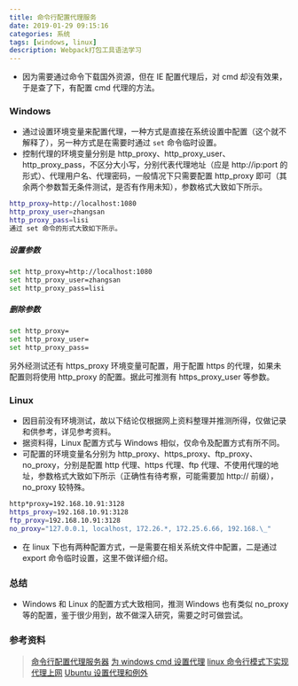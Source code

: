 ```yaml
---
title: 命令行配置代理服务
date: 2019-01-29 09:15:16
categories: 系统
tags: [windows, linux]
description: Webpack打包工具语法学习
---
```


- 因为需要通过命令下载国外资源，但在 IE 配置代理后，对 cmd 却没有效果，于是查了下，有配置 cmd 代理的方法。

### Windows

- 通过设置环境变量来配置代理，一种方式是直接在系统设置中配置（这个就不解释了），另一种方式是在需要时通过 `set` 命令临时设置。
- 控制代理的环境变量分别是 http_proxy、http_proxy_user、http_proxy_pass，不区分大小写，分别代表代理地址（应是 http://ip:port 的形式）、代理用户名、代理密码，一般情况下只需要配置 http_proxy 即可（其余两个参数暂无条件测试，是否有作用未知），参数格式大致如下所示。

```sh
http_proxy=http://localhost:1080
http_proxy_user=zhangsan
http_proxy_pass=lisi
通过 set 命令的形式大致如下所示。
```

##### 设置参数

```sh
set http_proxy=http://localhost:1080
set http_proxy_user=zhangsan
set http_proxy_pass=lisi
```

##### 删除参数

```sh
set http_proxy=
set http_proxy_user=
set http_proxy_pass=
```

另外经测试还有 https_proxy 环境变量可配置，用于配置 https 的代理，如果未配置则将使用 http_proxy 的配置。据此可推测有 https_proxy_user 等参数。

### Linux

- 因目前没有环境测试，故以下结论仅根据网上资料整理并推测所得，仅做记录和供参考，详见参考资料。
- 据资料得，Linux 配置方式与 Windows 相似，仅命令及配置方式有所不同。
- 可配置的环境变量名分别为 http_proxy、https_proxy、ftp_proxy、no_proxy，分别是配置 http 代理、https 代理、ftp 代理、不使用代理的地址，参数格式大致如下所示（正确性有待考察，可能需要加 http:// 前缀），no_proxy 较特殊。

```sh
http*proxy=192.168.10.91:3128
https_proxy=192.168.10.91:3128
ftp_proxy=192.168.10.91:3128
no_proxy="127.0.0.1, localhost, 172.26.*, 172.25.6.66, 192.168.\_"
```

- 在 linux 下也有两种配置方式，一是需要在相关系统文件中配置，二是通过 export 命令临时设置，这里不做详细介绍。

### 总结

- Windows 和 Linux 的配置方式大致相同，推测 Windows 也有类似 no_proxy 等的配置，鉴于很少用到，故不做深入研究，需要之时可做尝试。

### 参考资料

> [命令行配置代理服务器](https://www.ezloo.com/2008/12/set_http_proxy.html)
> [为 windows cmd 设置代理](http://www.fx114.net/qa-15-153867.aspx)
> [linux 命令行模式下实现代理上网](http://lymrg.blog.51cto.com/1551327/425744)
> [Ubuntu 设置代理和例外](http://www.linuxdiyf.com/linux/14191.html)
